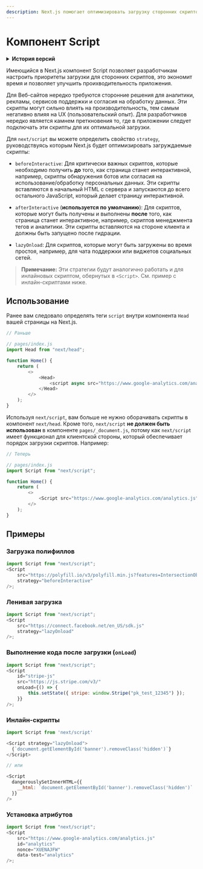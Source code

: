 ```yaml
---
description: Next.js помогает оптимизировать загрузку сторонних скриптов с помощью встроенного компонента next/script.
---
```


# Компонент Script

<details>
  <summary><b>История версий</b></summary>

| Version   | Changes                                |
| --------- | -------------------------------------- |
| `v11.0.0` | Компонент`next/script` был представлен |

</details>

Имеющийся в Next.js компонент Script позволяет разработчикам настроить приоритеты загрузки для сторонних скриптов, это экономит время и позволяет улучшить проихводительность приложения.

Для Веб-сайтов нередко требуются сторонние решения для аналитики, рекламы, сервисов поддержки и согласия на обработку данных. Эти скрипты могут сильно влиять на производительность, тем самым негативно влияя на UX (пользовательский опыт). Для разработчиков нередко является камнем преткновения то, где в приложении следует подключать эти скрипты для их оптимальной загрузки.

Для `next/script` вы можете определить свойство `strategy`, руководствуясь которым Next.js будет оптимизировать загруждаемые скрипты:

- `beforeInteractive`: Для критически важных скриптов, которые необходимо получить **до** того, как страница станет интерактивной, например, скрипты обнаружения ботов или согласия на использование/обработку персональных данных. Эти скрипты вставляются в начальный HTML с сервера и запускаются до всего остального JavaScript, который делает страницу интерактивной.

- `afterInteractive` (**используется по умолчанию**): Для скриптов, которые могут быть получены и выполнены **после** того, как страница станет интерактивное, например, скриптов менеджмента тегов и аналитики. Эти скрипты вставляются на стороне клиента и должны быть запущено после гидрации.
- `lazyOnload`: Для скриптов, которые могут быть загружены во время простоя, например, для чата поддержки или виджетов социальных сетей.

> **Примечание:** Эти стратегии будут аналогично работать и для инлайновых скриптом, обернутых в `<Script>`. См. пример с инлайн-скриптами ниже.

## Использование

Ранее вам следовало определять теги `script` внутри компонента `Head` вашей страницы на Next.js.

```js
// Раньше

// pages/index.js
import Head from "next/head";

function Home() {
	return (
		<>
			<Head>
				<script async src="https://www.google-analytics.com/analytics.js" />
			</Head>
		</>
	);
}
```

Используя `next/script`, вам больше не нужно оборачивать скрипты в компонент `next/head`. Кроме того, `next/script` **не должен быть использован** в компоненте `pages/_document.js`, потому как `next/script` имеет функционал для клиентской стороны, который обеспечивает порядок загрузки скриптов. Например:

```js
// Теперь

// pages/index.js
import Script from "next/script";

function Home() {
	return (
		<>
			<Script src="https://www.google-analytics.com/analytics.js" />
		</>
	);
}
```

## Примеры

### Загрузка полифиллов

```js
import Script from "next/script";
<Script
	src="https://polyfill.io/v3/polyfill.min.js?features=IntersectionObserverEntry%2CIntersectionObserver"
	strategy="beforeInteractive"
/>;
```

### Ленивая загрузка

```js
import Script from "next/script";
<Script
	src="https://connect.facebook.net/en_US/sdk.js"
	strategy="lazyOnload"
/>;
```

### Выполнение кода после загрузки (`onLoad`)

```js
import Script from "next/script";
<Script
	id="stripe-js"
	src="https://js.stripe.com/v3/"
	onLoad={() => {
		this.setState({ stripe: window.Stripe("pk_test_12345") });
	}}
/>;
```

### Инлайн-скрипты

```js
import Script from 'next/script'

<Script strategy="lazyOnload">
  {`document.getElementById('banner').removeClass('hidden')`}
</Script>

// или

<Script
  dangerouslySetInnerHTML={{
    __html: `document.getElementById('banner').removeClass('hidden')`
  }}
/>
```

### Установка атрибутов

```js
import Script from "next/script";
<Script
	src="https://www.google-analytics.com/analytics.js"
	id="analytics"
	nonce="XUENAJFW"
	data-test="analytics"
/>;
```
